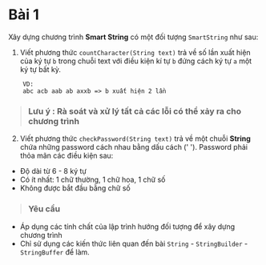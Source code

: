 # Bài 1

Xây dựng chương trình **Smart String** có một đối tượng `SmartString` như sau:

1. Viết phương thức `countCharacter(String text)` trả về số lần xuất hiện của ký tự `b` trong chuỗi text với điều kiện kí tự `b` đứng cách ký tự `a` một ký tự bất kỳ.
```
    VD:
    abc acb aab ab axxb => b xuất hiện 2 lần
```

> ### Lưu ý : Rà soát và xử lý tất cả các lỗi có thể xảy ra cho chương trình

2. Viết phương thức `checkPassword(String text)` trả về một chuỗi **String** chứa những password cách nhau bằng dấu cách (' '). Password phải thỏa mãn các điều kiện sau:
+ Độ dài từ 6 - 8 ký tự
+ Có ít nhất: 1 chữ thường, 1 chữ hoa, 1 chữ số
+ Không được bắt đầu bằng chữ số

> ### Yêu cầu
- Áp dụng các tính chất của lập trình hướng đối tượng để xây dựng chương trình
- Chỉ sử dụng các kiến thức liên quan đến bài `String` - `StringBuilder` - `StringBuffer` để làm.

